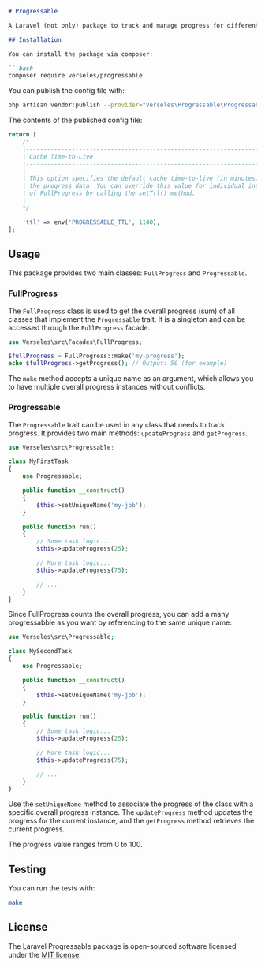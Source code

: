 ```md
# Progressable

A Laravel (not only) package to track and manage progress for different tasks or processes.

## Installation

You can install the package via composer:

```bash
composer require verseles/progressable
```

You can publish the config file with:

```bash
php artisan vendor:publish --provider="Verseles\Progressable\ProgressableServiceProvider" --tag="config"
```

The contents of the published config file:

```php
return [
    /*
    |--------------------------------------------------------------------------
    | Cache Time-to-Live
    |--------------------------------------------------------------------------
    |
    | This option specifies the default cache time-to-live (in minutes) for
    | the progress data. You can override this value for individual instances
    | of FullProgress by calling the setTtl() method.
    |
    */

    'ttl' => env('PROGRESSABLE_TTL', 1140),
];
```

## Usage

This package provides two main classes: `FullProgress` and `Progressable`.

### FullProgress

The `FullProgress` class is used to get the overall progress (sum) of all classes that implement the `Progressable` trait. It is a singleton and can be accessed through the `FullProgress` facade.

```php
use Verseles\src\Facades\FullProgress;

$fullProgress = FullProgress::make('my-progress');
echo $fullProgress->getProgress(); // Output: 50 (for example)
```

The `make` method accepts a unique name as an argument, which allows you to have multiple overall progress instances without conflicts.

### Progressable

The `Progressable` trait can be used in any class that needs to track progress. It provides two main methods: `updateProgress` and `getProgress`.

```php
use Verseles\src\Progressable;

class MyFirstTask
{
    use Progressable;

    public function __construct()
    {
        $this->setUniqueName('my-job');
    }

    public function run()
    {
        // Some task logic...
        $this->updateProgress(25);

        // More task logic...
        $this->updateProgress(75);

        // ...
    }
}
```

Since FullProgress counts the overall progress, you can add a many progressabble as you want by referencing to the same unique name:

```php
use Verseles\src\Progressable;

class MySecondTask
{
    use Progressable;

    public function __construct()
    {
        $this->setUniqueName('my-job');
    }

    public function run()
    {
        // Some task logic...
        $this->updateProgress(25);

        // More task logic...
        $this->updateProgress(75);

        // ...
    }
}
```

Use the `setUniqueName` method to associate the progress of the class with a specific overall progress instance. The `updateProgress` method updates the progress for the current instance, and the `getProgress` method retrieves the current progress.

The progress value ranges from 0 to 100.

## Testing

You can run the tests with:

```bash
make
```

## License

The Laravel Progressable package is open-sourced software licensed under the [MIT license](LICENSE.md).
